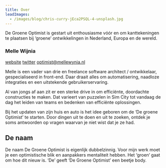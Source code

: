 ```yaml
---
title: Over
leadImages:
  - /images/blog/chris-curry-jEca2PSQL-4-unsplash.jpg
---
```


De Groene Optimist is gestart uit enthousiasme vóór en om kanttekeningen te plaatsen bij ‘groene’ ontwikkelingen in Nederland, Europa en de wereld.

<!-- ## Team -->

### Melle Wijnia

[website](https://mellewynia.nl) [twitter](https://twitter.com/mellewynia) optimist@mellewynia.nl

Melle is een vader van drie en freelance software architect / ontwikkelaar, gespecialiseerd in front-end. 
Daar draait alles om automatisering, naadloze integraties en een uitstekende gebruikerservaring.

Al van jongs af aan zit er een sterke drive in om efficiënte, doordachte constructies te maken. 
Dat varieert van puzzelen in Sim City tot vandaag de dag het leiden van teams en bedenken van efficiënte oplossingen.

Bij het updaten van zijn huis en auto is het idee geboren om de ‘De groene Optimist’ te starten.
Door dingen uit te doen en uit te zoeken, ontdek je soms antwoorden op vragen waarvan je niet wist dat je ze had.

## De naam

De naam De Groene Optimist is eigenlijk dubbelzinnig.
Voor mijn werk moet je een optimistische blik en aanpakkers mentaliteit hebben.
Het ‘groen‘ gaat om hoe dit nieuw is.
‘De’ geeft ‘De Groene Optimist’ een beetje body.

<!-- 
Melle is een software architect, ontwikkelaar gespecialiseerd in front-end.
Op freelance basis ondersteunt hij teams bij allerlei ondernemingen met hun vernieuwingen aan websites, apps en andere flows.
Hij heeft een passie voor efficiënte integraties, automatisering, elegante code en een uitstekende gebruikerservaring.

In mijn leven probeer ik ook doordachte beslissingen te maken. Zodoende zit 
Als vader van drie jonge zonen, probeer ik bij het maken van beslissingen het milieuaspect ook mee af te wegen en dit blijkt niet zo eenvoudig.
Mijn bevindingen deel ik hier. -->
